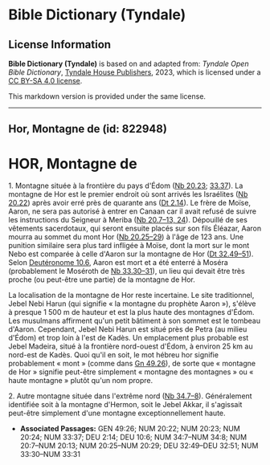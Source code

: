 # Bible Dictionary (Tyndale)

## License Information

**Bible Dictionary (Tyndale)** is based on and adapted from: _Tyndale Open Bible Dictionary_, [Tyndale House Publishers](https://tyndaleopenresources.com/), 2023, which is licensed under a [CC BY-SA 4.0 license](https://creativecommons.org/licenses/by-sa/4.0/legalcode.en).

This markdown version is provided under the same license.



--------------------------------

## Hor, Montagne de (id: 822948)

HOR, Montagne de
================

1\. Montagne située à la frontière du pays d'Édom ([Nb 20\.23](https://ref.ly/Num20:23); [33\.37](https://ref.ly/Num33:37)). La montagne de Hor est le premier endroit où sont arrivés les Israélites ([Nb 20\.22](https://ref.ly/Num20:22)) après avoir erré près de quarante ans ([Dt 2\.14](https://ref.ly/Deut2:14)). Le frère de Moïse, Aaron, ne sera pas autorisé à entrer en Canaan car il avait refusé de suivre les instructions du Seigneur à Meriba ([Nb 20\.7–13, 24](https://ref.ly/Num20:7-Num20:13,Num20:24)). Dépouillé de ses vêtements sacerdotaux, qui seront ensuite placés sur son fils Éléazar, Aaron mourra au sommet du mont Hor ([Nb 20\.25–29](https://ref.ly/Num20:25-Num20:29)) à l'âge de 123 ans. Une punition similaire sera plus tard infligée à Moïse, dont la mort sur le mont Nebo est comparée à celle d'Aaron sur la montagne de Hor ([Dt 32\.49–51](https://ref.ly/Deut32:49-Deut32:51)). Selon [Deutéronome 10\.6](https://ref.ly/Deut10:6), Aaron est mort et a été enterré à Moséra (probablement le Moséroth de [Nb 33\.30–31](https://ref.ly/Num33:30-Num33:31)), un lieu qui devait être très proche (ou peut\-être une partie) de la montagne de Hor.

La localisation de la montagne de Hor reste incertaine. Le site traditionnel, Jebel Nebi Harun (qui signifie « la montagne du prophète Aaron »), s'élève à presque 1 500 m de hauteur et est la plus haute des montagnes d'Édom. Les musulmans affirment qu'un petit bâtiment à son sommet est le tombeau d'Aaron. Cependant, Jebel Nebi Harun est situé près de Petra (au milieu d'Édom) et trop loin à l'est de Kadès. Un emplacement plus probable est Jebel Madeira, situé à la frontière nord\-ouest d'Édom, à environ 25 km au nord\-est de Kadès. Quoi qu'il en soit, le mot hébreu hor signifie probablement « mont » (comme dans [Gn 49\.26](https://ref.ly/Gen49:26)), de sorte que « montagne de Hor » signifie peut\-être simplement « montagne des montagnes » ou « haute montagne » plutôt qu'un nom propre.

2\. Autre montagne située dans l'extrême nord ([Nb 34\.7–8](https://ref.ly/Num34:7-Num34:8)). Généralement identifiée soit à la montagne d'Hermon, soit le Jebel Akkar, il s'agissait peut\-être simplement d'une montagne exceptionnellement haute.

* **Associated Passages:** GEN 49:26; NUM 20:22; NUM 20:23; NUM 20:24; NUM 33:37; DEU 2:14; DEU 10:6; NUM 34:7–NUM 34:8; NUM 20:7–NUM 20:13; NUM 20:25–NUM 20:29; DEU 32:49–DEU 32:51; NUM 33:30–NUM 33:31

